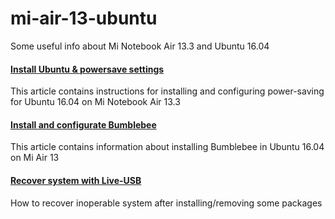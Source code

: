# mi-air-13-ubuntu
Some useful info about Mi Notebook Air 13.3 and Ubuntu 16.04

#### [Install Ubuntu & powersave settings](https://github.com/andrewozhegov/mi-air-13-ubuntu/blob/master/powersave.md)
This article contains instructions for installing and configuring power-saving for Ubuntu 16.04 on Mi Notebook Air 13.3

#### [Install and configurate Bumblebee](https://github.com/andrewozhegov/mi-air-13-ubuntu/blob/master/bumblebee.md)
This article contains information about installing Bumblebee in Ubuntu 16.04 on Mi Air 13

#### [Recover system with Live-USB](https://github.com/andrewozhegov/mi-air-13-ubuntu/blob/master/liveusb-recover.md)
How to recover inoperable system after installing/removing some packages
